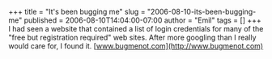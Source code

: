 +++
title = "It's been bugging me"
slug = "2006-08-10-its-been-bugging-me"
published = 2006-08-10T14:04:00-07:00
author = "Emil"
tags = []
+++
I had seen a website that contained a list of login credentials for many
of the "free but registration required" web sites. After more googling
than I really would care for, I found it.
[www.bugmenot.com](http://www.bugmenot.com)
